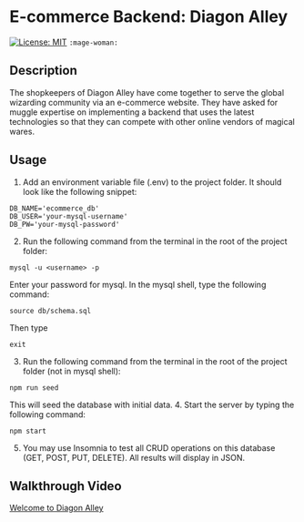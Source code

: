 # E-commerce Backend: Diagon Alley 
[![License: MIT](https://img.shields.io/badge/License-MIT-yellow.svg)](https://opensource.org/licenses/MIT)
`:mage-woman:`

## Description
The shopkeepers of Diagon Alley have come together to serve the global wizarding community via an e-commerce website. They have asked for muggle expertise on implementing a backend that uses the latest technologies so that they can compete with other online vendors of magical wares.
## Usage
1. Add an environment variable file (.env) to the project folder. It should look like the following snippet:
```
DB_NAME='ecommerce_db'
DB_USER='your-mysql-username'
DB_PW='your-mysql-password'
```
2. Run the following command from the terminal in the root of the project folder:
```
mysql -u <username> -p
```
Enter your password for mysql. In the mysql shell, type the following command:
```
source db/schema.sql
```
Then type
```
exit
```
3. Run the following command from the terminal in the root of the project folder (not in mysql shell):
```
npm run seed
```
This will seed the database with initial data.
4. Start the server by typing the following command:
```
npm start
```
5. You may use Insomnia to test all CRUD operations on this database (GET, POST, PUT, DELETE). All results will display in JSON.

## Walkthrough Video
[Welcome to Diagon Alley](https://watch.screencastify.com/v/Bz9HTbbbjBezc4AsTkBh)